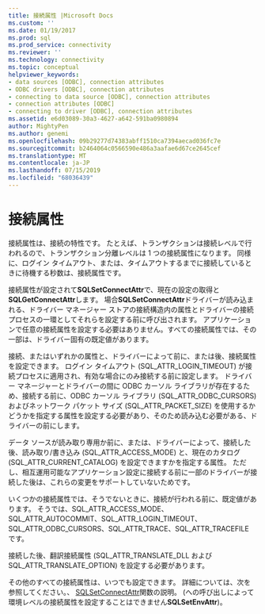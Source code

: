 ```yaml
---
title: 接続属性 |Microsoft Docs
ms.custom: ''
ms.date: 01/19/2017
ms.prod: sql
ms.prod_service: connectivity
ms.reviewer: ''
ms.technology: connectivity
ms.topic: conceptual
helpviewer_keywords:
- data sources [ODBC], connection attributes
- ODBC drivers [ODBC], connection attributes
- connecting to data source [ODBC], connection attributes
- connection attributes [ODBC]
- connecting to driver [ODBC], connection attributes
ms.assetid: e6d03089-30a3-4627-a642-591ba0980894
author: MightyPen
ms.author: genemi
ms.openlocfilehash: 09b29277d74383abff1510ca7394aecad036fc7e
ms.sourcegitcommit: b2464064c0566590e486a3aafae6d67ce2645cef
ms.translationtype: MT
ms.contentlocale: ja-JP
ms.lasthandoff: 07/15/2019
ms.locfileid: "68036439"
---
```

# <a name="connection-attributes"></a>接続属性
接続属性は、接続の特性です。 たとえば、トランザクションは接続レベルで行われるので、トランザクション分離レベルは 1 つの接続属性になります。 同様に、ログイン タイムアウト、または、タイムアウトするまでに接続しているときに待機する秒数は、接続属性です。  
  
 接続属性が設定されて**SQLSetConnectAttr**で、現在の設定の取得と**SQLGetConnectAttr**します。 場合**SQLSetConnectAttr**ドライバーが読み込まれる、ドライバー マネージャー ストアの接続構造内の属性とドライバーの接続プロセスの一環としてそれらを設定する前に呼び出されます。 アプリケーションで任意の接続属性を設定する必要はありません。すべての接続属性では、その一部は、ドライバー固有の既定値があります。  
  
 接続、またはいずれかの属性と、ドライバーによって前に、または後、接続属性を設定できます。 ログイン タイムアウト (SQL_ATTR_LOGIN_TIMEOUT) が接続プロセスに適用され、有効な場合にのみ接続する前に設定します。 ドライバー マネージャーとドライバーの間に ODBC カーソル ライブラリが存在するため、接続する前に、ODBC カーソル ライブラリ (SQL_ATTR_ODBC_CURSORS) およびネットワーク パケット サイズ (SQL_ATTR_PACKET_SIZE) を使用するかどうかを指定する属性を設定する必要があり、そのため読み込む必要がある、ドライバーの前にします。  
  
 データ ソースが読み取り専用か前に、または、ドライバーによって、接続した後、読み取り/書き込み (SQL_ATTR_ACCESS_MODE) と、現在のカタログ (SQL_ATTR_CURRENT_CATALOG) を設定できますかを指定する属性。 ただし、相互運用可能なアプリケーション設定に接続する前に一部のドライバーが接続した後は、これらの変更をサポートしていないためです。  
  
 いくつかの接続属性では、そうでないときに、接続が行われる前に、既定値があります。 そうでは、SQL_ATTR_ACCESS_MODE、SQL_ATTR_AUTOCOMMIT、SQL_ATTR_LOGIN_TIMEOUT、SQL_ATTR_ODBC_CURSORS、SQL_ATTR_TRACE、SQL_ATTR_TRACEFILE です。  
  
 接続した後、翻訳接続属性 (SQL_ATTR_TRANSLATE_DLL および SQL_ATTR_TRANSLATE_OPTION) を設定する必要があります。  
  
 その他のすべての接続属性は、いつでも設定できます。 詳細については、次を参照してください。、 [SQLSetConnectAttr](../../../odbc/reference/syntax/sqlsetconnectattr-function.md)関数の説明。 (への呼び出しによって環境レベルの接続属性を設定することはできません**SQLSetEnvAttr**)。
